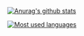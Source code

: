 [![Anurag's github stats](https://github-readme-stats.vercel.app/api?username=MonolithProjects&show_icons=true&theme=prussian&count_private=true)](https://github.com/MonolithProjects?tab=repositories)

[![Most used languages](https://github-readme-stats.vercel.app/api/top-langs/?username=monolithprojects&layout=compact&langs_count=8)](https://github.com/MonolithProjects?tab=repositories)